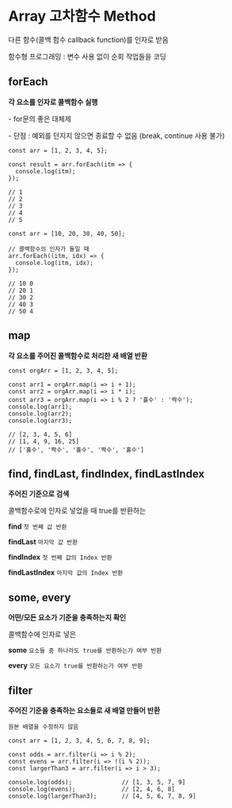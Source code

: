 # Array 고차함수 Method

다른 함수(콜백 함수 callback function)를 인자로 받음

함수형 프로그래밍 : 변수 사용 없이 순회 작업들을 코딩

## forEach

**각 요소를 인자로 콜백함수 실행**

\- for문의 좋은 대체제

\- 단점 : 예외를 던지지 않으면 종료할 수 없음 (break, continue 사용 불가)

```
const arr = [1, 2, 3, 4, 5];

const result = arr.forEach(itm => {
  console.log(itm);
});

// 1
// 2
// 3
// 4
// 5
```

```
const arr = [10, 20, 30, 40, 50];

// 콜백함수의 인자가 둘일 때
arr.forEach((itm, idx) => {
  console.log(itm, idx);
});

// 10 0
// 20 1
// 30 2
// 40 3
// 50 4
```

## map

**각 요소를 주어진 콜백함수로 처리한 새 배열 반환**

```
const orgArr = [1, 2, 3, 4, 5];

const arr1 = orgArr.map(i => i + 1);
const arr2 = orgArr.map(i => i * i);
const arr3 = orgArr.map(i => i % 2 ? '홀수' : '짝수');
console.log(arr1);
console.log(arr2);
console.log(arr3);

// [2, 3, 4, 5, 6]
// [1, 4, 9, 16, 25]
// ['홀수', '짝수', '홀수', '짝수', '홀수']
```

## find, findLast, findIndex, findLastIndex

**주어진 기준으로 검색**

콜백함수로에 인자로 넣었을 때 true를 반환하는

**find** `첫 번째 값 반환`

**findLast** `마지막 값 반환`

**findIndex** `첫 번째 값의 Index 반환`

**findLastIndex** `마지막 값의 Index 반환`

## some, every

**어떤/모든 요소가 기준을 충족하는지 확인**

콜백함수에 인자로 넣은

**some** `요소들 중 하나라도 true를 반환하는가 여부 반환`

**every** `모든 요소가 true를 반환하는가 여부 반환`

## filter

**주어진 기준을 충족하는 요소들로 새 배열 만들어 반환**

`원본 배열을 수정하지 않음`

```
const arr = [1, 2, 3, 4, 5, 6, 7, 8, 9];

const odds = arr.filter(i => i % 2);
const evens = arr.filter(i => !(i % 2));
const largerThan3 = arr.filter(i => i > 3);

console.log(odds);              // [1, 3, 5, 7, 9]
console.log(evens);             // [2, 4, 6, 8]
console.log(largerThan3);       // [4, 5, 6, 7, 8, 9]
```
